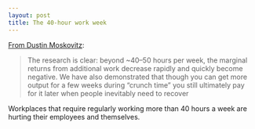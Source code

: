 ```yaml
---
layout: post
title: The 40-hour work week
---
```


[From Dustin Moskovitz](https://medium.com/@moskov/work-hard-live-well-ead679cb506d):

> The research is clear: beyond ~40–50 hours per week, the marginal returns from additional work decrease rapidly and quickly become negative. We have also demonstrated that though you can get more output for a few weeks during “crunch time” you still ultimately pay for it later when people inevitably need to recover

Workplaces that require regularly working more than 40 hours a week are hurting their employees and themselves.